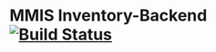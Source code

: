 # MMIS Inventory-Backend  [![Build Status](https://travis-ci.org/mophos/mmis-inventory-backend.svg?branch=develop)](https://travis-ci.org/mophos/mmis-inventory-backend)